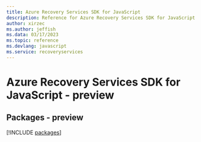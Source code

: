 ```yaml
---
title: Azure Recovery Services SDK for JavaScript
description: Reference for Azure Recovery Services SDK for JavaScript
author: xirzec
ms.author: jeffish
ms.data: 03/17/2023
ms.topic: reference
ms.devlang: javascript
ms.service: recoveryservices
---
```

# Azure Recovery Services SDK for JavaScript - preview
## Packages - preview
[!INCLUDE [packages](recovery-services-index.md)]
